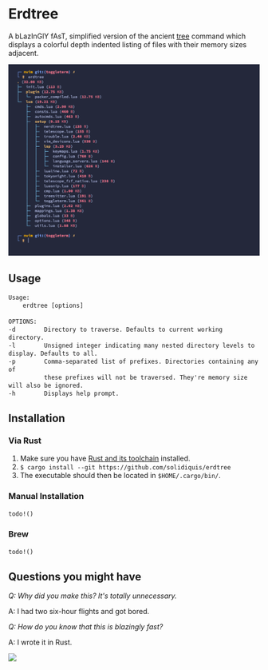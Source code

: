 # Erdtree
A bLazInGlY fAsT, simplified version of the ancient [tree](mama.indstate.edu/users/ice/tree/) command which displays a colorful depth indented listing of files
with their memory sizes adjacent.

<img src="https://github.com/solidiquis/solidiquis/blob/master/assets/Screen%20Shot%202022-05-04%20at%2011.31.21%20PM.png?raw=true">

## Usage
```
Usage:
    erdtree [options]

OPTIONS:
-d        Directory to traverse. Defaults to current working directory.
-l        Unsigned integer indicating many nested directory levels to display. Defaults to all.
-p        Comma-separated list of prefixes. Directories containing any of
          these prefixes will not be traversed. They're memory size will also be ignored.
-h        Displays help prompt.
```

## Installation

### Via Rust

1. Make sure you have [Rust and its toolchain](https://www.rust-lang.org/tools/install) installed.
2. `$ cargo install --git https://github.com/solidiquis/erdtree`
3. The executable should then be located in `$HOME/.cargo/bin/`.

### Manual Installation

`todo!()`

### Brew

`todo!()`

## Questions you might have

_Q: Why did you make this? It's totally unnecessary._

A: I had two six-hour flights and got bored.

_Q: How do you know that this is blazingly fast?_

A: I wrote it in Rust.

<img src="https://i.redd.it/t7ns9qtb5gh81.jpg">
